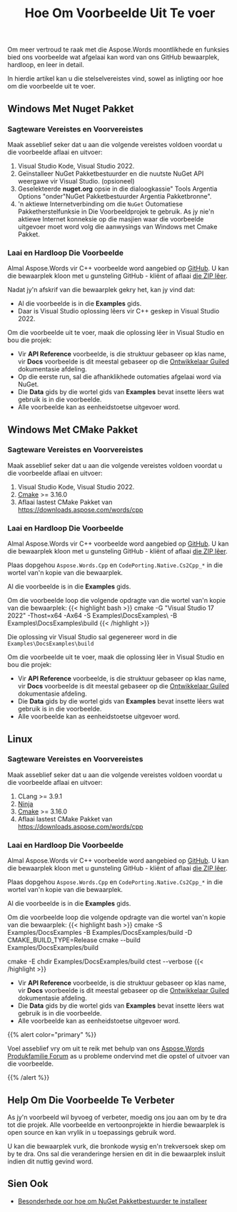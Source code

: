 ﻿---
title: Hoe Om Voorbeelde Uit Te voer
second_title: Aspose.Words vir C++
articleTitle: Hoe Om Voorbeelde Uit Te voer
linktitle: Hoe Om Voorbeelde Uit Te voer
description: "Aflaai Aspose.Words vir C++ voorbeelde van ons GitHub bewaarplek en leer hoe om hulle uit te voer om meer vertroud te raak met die Aspose.Words moontlikhede en funksies."
type: docs
weight: 110
url: /af/cpp/how-to-run-the-examples/
---

Om meer vertroud te raak met die Aspose.Words moontlikhede en funksies bied ons voorbeelde wat afgelaai kan word van ons GitHub bewaarplek, hardloop, en leer in detail.

In hierdie artikel kan u die stelselvereistes vind, sowel as inligting oor hoe om die voorbeelde uit te voer.

## Windows Met Nuget Pakket

### Sagteware Vereistes en Voorvereistes

Maak asseblief seker dat u aan die volgende vereistes voldoen voordat u die voorbeelde aflaai en uitvoer:

1. Visual Studio Kode, Visual Studio 2022.
2. Geïnstalleer NuGet Pakketbestuurder en die nuutste NuGet API weergawe vir Visual Studio. (opsioneel)
3. Geselekteerde **nuget.org** opsie in die dialoogkassie" Tools Argentia Options "onder"NuGet Pakketbestuurder Argentia Pakketbronne".
4. 'n aktiewe Internetverbinding om die `NuGet` Outomatiese Pakketherstelfunksie in Die Voorbeeldprojek te gebruik. As jy nie'n aktiewe Internet konneksie op die masjien waar die voorbeelde uitgevoer moet word volg die aanwysings van Windows met Cmake Pakket.

### Laai en Hardloop Die Voorbeelde

Almal Aspose.Words vir C++ voorbeelde word aangebied op [GitHub](https://github.com/aspose-words/Aspose.Words-for-C). U kan die bewaarplek kloon met u gunsteling GitHub - kliënt of aflaai [die ZIP lêer](https://github.com/aspose-words/Aspose.Words-for-C/tree/master/Examples).

Nadat jy'n afskrif van die bewaarplek gekry het, kan jy vind dat:

- Al die voorbeelde is in die **Examples** gids.
- Daar is Visual Studio oplossing lêers vir C++ geskep in Visual Studio 2022.

Om die voorbeelde uit te voer, maak die oplossing lêer in Visual Studio en bou die projek:

- Vir **API Reference** voorbeelde, is die struktuur gebaseer op klas name, vir **Docs** voorbeelde is dit meestal gebaseer op die [Ontwikkelaar Guiled](/words/cpp/developer-guide/) dokumentasie afdeling.
- Op die eerste run, sal die afhanklikhede outomaties afgelaai word via NuGet.
- Die **Data** gids by die wortel gids van **Examples** bevat insette lêers wat gebruik is in die voorbeelde.
- Alle voorbeelde kan as eenheidstoetse uitgevoer word.

## Windows Met CMake Pakket

### Sagteware Vereistes en Voorvereistes

Maak asseblief seker dat u aan die volgende vereistes voldoen voordat u die voorbeelde aflaai en uitvoer:

1. Visual Studio Kode, Visual Studio 2022.
2. [Cmake](https://cmake.org/download/) >= 3.16.0
3. Aflaai lastest CMake Pakket van https://downloads.aspose.com/words/cpp

### Laai en Hardloop Die Voorbeelde

Almal Aspose.Words vir C++ voorbeelde word aangebied op [GitHub](https://github.com/aspose-words/Aspose.Words-for-C). U kan die bewaarplek kloon met u gunsteling GitHub - kliënt of aflaai [die ZIP lêer](https://github.com/aspose-words/Aspose.Words-for-C/tree/master/Examples).

Plaas dopgehou `Aspose.Words.Cpp` en `CodePorting.Native.Cs2Cpp_*` in die wortel van'n kopie van die bewaarplek.

Al die voorbeelde is in die **Examples** gids.

Om die voorbeelde loop die volgende opdragte van die wortel van'n kopie van die bewaarplek:
{{< highlight bash >}}
cmake -G "Visual Studio 17 2022" -Thost=x64 -Ax64 -S Examples\DocsExamples\ -B Examples\DocsExamples\build
{{< /highlight >}}

Die oplossing vir Visual Studio sal gegenereer word in die `Examples\DocsExamples\build`

Om die voorbeelde uit te voer, maak die oplossing lêer in Visual Studio en bou die projek:

- Vir **API Reference** voorbeelde, is die struktuur gebaseer op klas name, vir **Docs** voorbeelde is dit meestal gebaseer op die [Ontwikkelaar Guiled](/words/cpp/developer-guide/) dokumentasie afdeling.
- Die **Data** gids by die wortel gids van **Examples** bevat insette lêers wat gebruik is in die voorbeelde.
- Alle voorbeelde kan as eenheidstoetse uitgevoer word.

## Linux

### Sagteware Vereistes en Voorvereistes

Maak asseblief seker dat u aan die volgende vereistes voldoen voordat u die voorbeelde aflaai en uitvoer:

1. CLang >= 3.9.1
2. [Ninja](https://ninja-build.org/)
3. [Cmake](https://cmake.org/download/) >= 3.16.0
4. Aflaai lastest CMake Pakket van https://downloads.aspose.com/words/cpp

### Laai en Hardloop Die Voorbeelde

Almal Aspose.Words vir C++ voorbeelde word aangebied op [GitHub](https://github.com/aspose-words/Aspose.Words-for-C). U kan die bewaarplek kloon met u gunsteling GitHub - kliënt of aflaai [die ZIP lêer](https://github.com/aspose-words/Aspose.Words-for-C/tree/master/Examples).

Plaas dopgehou `Aspose.Words.Cpp` en `CodePorting.Native.Cs2Cpp_*` in die wortel van'n kopie van die bewaarplek.

Al die voorbeelde is in die **Examples** gids.

Om die voorbeelde loop die volgende opdragte van die wortel van'n kopie van die bewaarplek:
{{< highlight bash >}}
cmake -S Examples/DocsExamples -B Examples/DocsExamples/build -D CMAKE_BUILD_TYPE=Release
cmake --build Examples/DocsExamples/build

cmake -E chdir Examples/DocsExamples/build ctest --verbose
{{< /highlight >}}

- Vir **API Reference** voorbeelde, is die struktuur gebaseer op klas name, vir **Docs** voorbeelde is dit meestal gebaseer op die [Ontwikkelaar Guiled](/words/cpp/developer-guide/) dokumentasie afdeling.
- Die **Data** gids by die wortel gids van **Examples** bevat insette lêers wat gebruik is in die voorbeelde.
- Alle voorbeelde kan as eenheidstoetse uitgevoer word.

{{% alert color="primary" %}}

Voel asseblief vry om uit te reik met behulp van ons [Aspose.Words Produkfamilie Forum](https://forum.aspose.com/c/words/8) as u probleme ondervind met die opstel of uitvoer van die voorbeelde.

{{% /alert %}}

## Help Om Die Voorbeelde Te Verbeter

As jy'n voorbeeld wil byvoeg of verbeter, moedig ons jou aan om by te dra tot die projek. Alle voorbeelde en vertoonprojekte in hierdie bewaarplek is open source en kan vrylik in u toepassings gebruik word.

U kan die bewaarplek vurk, die bronkode wysig en'n trekversoek skep om by te dra. Ons sal die veranderinge hersien en dit in die bewaarplek insluit indien dit nuttig gevind word.

## Sien Ook

- [Besonderhede oor hoe om NuGet Pakketbestuurder te installeer](https://docs.microsoft.com/nuget/guides/install-nuget)
